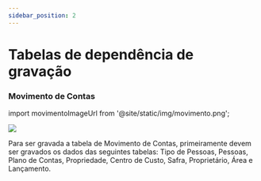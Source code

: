 ```yaml
---
sidebar_position: 2
---
```


# Tabelas de dependência de gravação

### Movimento de Contas

import movimentoImageUrl from '@site/static/img/movimento.png';

<img src={movimentoImageUrl} />

Para ser gravada a tabela de Movimento de Contas, primeiramente devem ser gravados os dados das seguintes tabelas: Tipo de Pessoas, Pessoas, Plano de Contas, Propriedade, Centro de Custo, Safra, Proprietário, Área e Lançamento.
